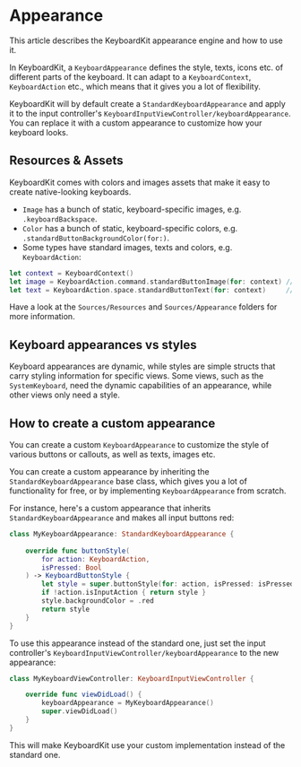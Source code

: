 # Appearance

This article describes the KeyboardKit appearance engine and how to use it. 

In KeyboardKit, a ``KeyboardAppearance`` defines the style, texts, icons etc. of different parts of the keyboard. It can adapt to a ``KeyboardContext``, ``KeyboardAction`` etc., which means that it gives you a lot of flexibility.

KeyboardKit will by default create a ``StandardKeyboardAppearance`` and apply it to the input controller's ``KeyboardInputViewController/keyboardAppearance``. You can replace it with a custom appearance to customize how your keyboard looks.



## Resources & Assets

KeyboardKit comes with colors and images assets that make it easy to create native-looking keyboards.

* `Image` has a bunch of static, keyboard-specific images, e.g. `.keyboardBackspace`.
* `Color` has a bunch of static, keyboard-specific colors, e.g. `.standardButtonBackgroundColor(for:)`.
* Some types have standard images, texts and colors, e.g. ``KeyboardAction``:

```swift
let context = KeyboardContext()
let image = KeyboardAction.command.standardButtonImage(for: context) // Command icon
let text = KeyboardAction.space.standardButtonText(for: context)     // Localized "space"
```

Have a look at the `Sources/Resources` and `Sources/Appearance` folders for more information.



## Keyboard appearances vs styles

Keyboard appearances are dynamic, while styles are simple structs that carry styling information for specific views. Some views, such as the ``SystemKeyboard``, need the dynamic capabilities of an appearance, while other views only need a style.    



## How to create a custom appearance

You can create a custom ``KeyboardAppearance`` to customize the style of various buttons or callouts, as well as texts, images etc.

You can create a custom appearance by inheriting the ``StandardKeyboardAppearance`` base class, which gives you a lot of functionality for free, or by implementing ``KeyboardAppearance`` from scratch.

For instance, here's a custom appearance that inherits ``StandardKeyboardAppearance`` and makes all input buttons red:

```swift
class MyKeyboardAppearance: StandardKeyboardAppearance {
    
    override func buttonStyle(
        for action: KeyboardAction,
        isPressed: Bool
    ) -> KeyboardButtonStyle {
        let style = super.buttonStyle(for: action, isPressed: isPressed)
        if !action.isInputAction { return style }
        style.backgroundColor = .red
        return style
    }
}
```

To use this appearance instead of the standard one, just set the input controller's ``KeyboardInputViewController/keyboardAppearance`` to the new appearance:

```swift
class MyKeyboardViewController: KeyboardInputViewController {

    override func viewDidLoad() {
        keyboardAppearance = MyKeyboardAppearance()
        super.viewDidLoad()
    }
}
```

This will make KeyboardKit use your custom implementation instead of the standard one.
